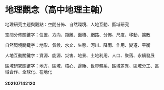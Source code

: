 # 地理觀念（高中地理主軸）

地理研究主題與觀點：空間分佈、自然環境、人地互動、區域研究

空間分佈關鍵字：位置、方向、距離、面積、網路、分佈、尺度、移動、擴散

自然環境關鍵字：地形、氣候、水文、生態、河川、降雨、作用、變遷、平衡

人地互動關鍵字：資源、能源、災害、地景、土地利用、人口、聚落、永續發展

區域研究關鍵字：地方、區域、核心、邊陲、世界體系、區域差異、區域分工、區域合作、全球化、在地化

#### 202107142120

   

